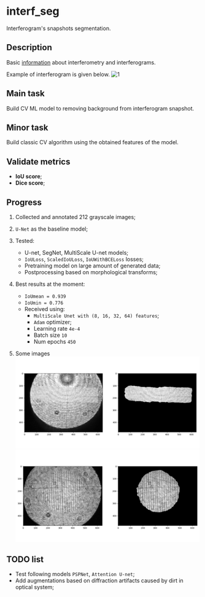 # interf_seg
Interferogram's snapshots segmentation.

## Description
Basic [information](https://en.wikipedia.org/wiki/Interferometry) about interferometry and interferograms.

Example of interferogram is given below.
![1](https://upload.wikimedia.org/wikipedia/commons/e/e8/Optical_flat_interference_fringes.jpg)


## Main task
Build CV ML model to removing background from interferogram snapshot.

## Minor task
Build classic CV algorithm using the obtained features of the model.

## Validate metrics
- **IoU score**;
- **Dice score**;

## Progress
1. Collected and annotated 212 grayscale images;
2. `U-Net` as the baseline model;
3. Tested:
    - U-net, SegNet, MultiScale U-net models;
    - `IoULoss`, `ScaledIoULoss`, `IoUWithBCELoss` losses;
    - Pretraining model on large amount of generated data;
    - Postprocessing based on morphological transforms;
4.  Best results at the moment:
    - `IoUmean = 0.939`
    - `IoUmin = 0.776`
    - Received using:
        - `MultiScale Unet with (8, 16, 32, 64) features`;
        - `Adam` optimizer;
        - Learning rate `4e-4`
        - Batch size `10`
        - Num epochs `450`

5. Some images
![1](figure\results_1.png)
![2](figure\results_2.png)

## TODO list
- Test following models `PSPNet`, `Attention U-net`;
- Add augmentations based on diffraction artifacts caused by dirt in optical system;
